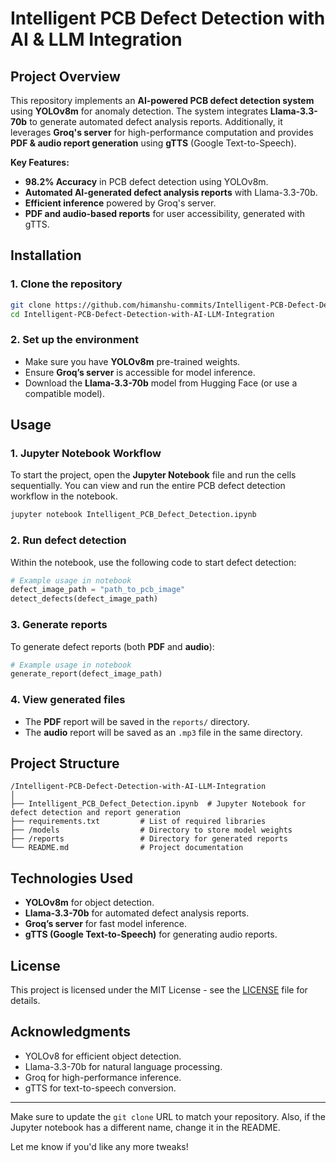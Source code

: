 
# **Intelligent PCB Defect Detection with AI & LLM Integration**

## **Project Overview**
This repository implements an **AI-powered PCB defect detection system** using **YOLOv8m** for anomaly detection. The system integrates **Llama-3.3-70b** to generate automated defect analysis reports. Additionally, it leverages **Groq's server** for high-performance computation and provides **PDF & audio report generation** using **gTTS** (Google Text-to-Speech).

**Key Features:**
- **98.2% Accuracy** in PCB defect detection using YOLOv8m.
- **Automated AI-generated defect analysis reports** with Llama-3.3-70b.
- **Efficient inference** powered by Groq's server.
- **PDF and audio-based reports** for user accessibility, generated with gTTS.

## **Installation**

### **1. Clone the repository**
```bash
git clone https://github.com/himanshu-commits/Intelligent-PCB-Defect-Detection-with-AI-LLM-Integration.git
cd Intelligent-PCB-Defect-Detection-with-AI-LLM-Integration
```
### **2. Set up the environment**
- Make sure you have **YOLOv8m** pre-trained weights.
- Ensure **Groq’s server** is accessible for model inference.
- Download the **Llama-3.3-70b** model from Hugging Face (or use a compatible model).

## **Usage**

### **1. Jupyter Notebook Workflow**
To start the project, open the **Jupyter Notebook** file and run the cells sequentially. You can view and run the entire PCB defect detection workflow in the notebook.
```bash
jupyter notebook Intelligent_PCB_Defect_Detection.ipynb
```

### **2. Run defect detection**
Within the notebook, use the following code to start defect detection:
```python
# Example usage in notebook
defect_image_path = "path_to_pcb_image"
detect_defects(defect_image_path)
```

### **3. Generate reports**
To generate defect reports (both **PDF** and **audio**):
```python
# Example usage in notebook
generate_report(defect_image_path)
```

### **4. View generated files**
- The **PDF** report will be saved in the `reports/` directory.
- The **audio** report will be saved as an `.mp3` file in the same directory.

## **Project Structure**
```
/Intelligent-PCB-Defect-Detection-with-AI-LLM-Integration
│
├── Intelligent_PCB_Defect_Detection.ipynb  # Jupyter Notebook for defect detection and report generation
├── requirements.txt         # List of required libraries
├── /models                  # Directory to store model weights
├── /reports                 # Directory for generated reports
└── README.md                # Project documentation
```

## **Technologies Used**
- **YOLOv8m** for object detection.
- **Llama-3.3-70b** for automated defect analysis reports.
- **Groq’s server** for fast model inference.
- **gTTS (Google Text-to-Speech)** for generating audio reports.

## **License**
This project is licensed under the MIT License - see the [LICENSE](LICENSE) file for details.

## **Acknowledgments**
- YOLOv8 for efficient object detection.
- Llama-3.3-70b for natural language processing.
- Groq for high-performance inference.
- gTTS for text-to-speech conversion.

---

Make sure to update the `git clone` URL to match your repository. Also, if the Jupyter notebook has a different name, change it in the README.

Let me know if you'd like any more tweaks!
